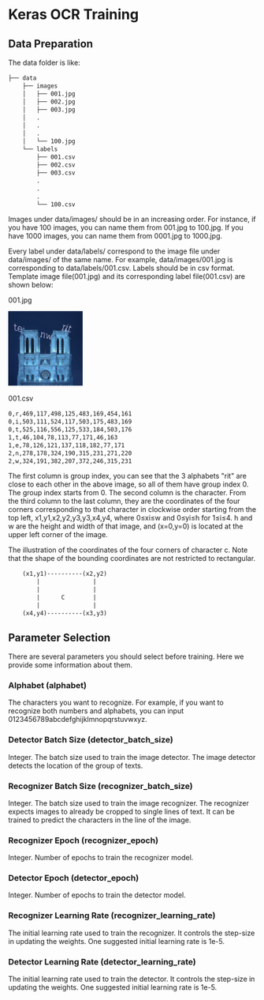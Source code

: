 # Keras OCR Training

## Data Preparation

The data folder is like:

```
├── data
	├── images 
	│	├── 001.jpg
	│	├── 002.jpg
	│	├── 003.jpg
	│	.
	│	.
	│	.
	│	└── 100.jpg
	└── labels
		├── 001.csv
		├── 002.csv
		├── 003.csv
		.
		.
		.
		└── 100.csv
```

Images under data/images/ should be in an increasing order. For instance, if you have 100 images, you can name them from 001.jpg to 100.jpg. If you have 1000 images, you can name them from 0001.jpg to 1000.jpg.

Every label under data/labels/ correspond to the image file under data/images/ of the same name. For example, data/images/001.jpg is corresponding to data/labels/001.csv. Labels should be in csv format. Template image file(001.jpg) and its corresponding label file(001.csv) are shown below:

001.jpg

<img src="https://github.com/tsukiyashirokisaki/imgServer/blob/main/frontend/src/assets/000.png?raw=true" width=30%>

001.csv

```
0,r,469,117,498,125,483,169,454,161
0,i,503,111,524,117,503,175,483,169
0,t,525,116,556,125,533,184,503,176
1,t,46,104,78,113,77,171,46,163
1,e,78,126,121,137,118,182,77,171
2,n,278,178,324,190,315,231,271,220
2,w,324,191,382,207,372,246,315,231
```

The first column is group index, you can see that the 3 alphabets "rit" are close to each other in the above image, so all of them have group index 0. The group index starts from 0. The second column is the character. From the third column to the last column, they are the coordinates of the four corners corresponding to that character in clockwise order starting from the top left, x1,y1,x2,y2,y3,y3,x4,y4, where 0≤xi≤w and 0≤yi≤h for 1≤i≤4. h and w are the height and width of that image, and (x=0,y=0) is located at the upper left corner of the image.

The illustration of the coordinates of the four corners of character c. Note that the shape of the bounding coordinates are not restricted to rectangular.

```
    (x1,y1)----------(x2,y2)
    	|               |
    	|               |
    	|      C        | 
    	|               |
    (x4,y4)----------(x3,y3)
```

## Parameter Selection

There are several parameters you should select before training. Here we provide some information about them. 

### Alphabet (alphabet)

The characters you want to recognize. For example, if you want to recognize both numbers and alphabets, you can input 0123456789abcdefghijklmnopqrstuvwxyz.

### Detector Batch Size (detector_batch_size)

Integer. The batch size used to train the image detector. The image detector detects the location of the group of texts.

### Recognizer Batch Size (recognizer_batch_size)

Integer. The batch size used to train the image recognizer. The recognizer expects images to already be cropped to single lines of text. It can be trained to predict the characters in the line of the image.

### Recognizer Epoch (recognizer_epoch)

Integer. Number of epochs to train the recognizer model.

### Detector Epoch (detector_epoch)

Integer. Number of epochs to train the detector model.  

### Recognizer Learning Rate (recognizer_learning_rate)

The initial learning rate used to train the recognizer. It controls the step-size in updating the weights. One suggested initial learning rate is 1e-5.

### Detector Learning Rate (detector_learning_rate)

The initial learning rate used to train the detector. It controls the step-size in updating the weights. One suggested initial learning rate is 1e-5.


